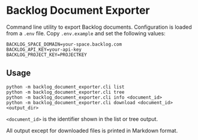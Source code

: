 # Backlog Document Exporter

Command line utility to export Backlog documents. Configuration is loaded
from a `.env` file. Copy `.env.example` and set the following values:

```
BACKLOG_SPACE_DOMAIN=your-space.backlog.com
BACKLOG_API_KEY=your-api-key
BACKLOG_PROJECT_KEY=PROJECTKEY
```

## Usage

```
python -m backlog_document_exporter.cli list
python -m backlog_document_exporter.cli tree
python -m backlog_document_exporter.cli info <document_id>
python -m backlog_document_exporter.cli download <document_id> <output_dir>
```

`<document_id>` is the identifier shown in the list or tree output.

All output except for downloaded files is printed in Markdown format.
